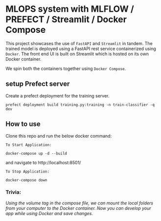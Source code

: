 # MLOPS system with MLFLOW / PREFECT / Streamlit / Docker Compose

This project showcases the use of `FastAPI` and `Streamlit` in tandem.
The trained model is deployed using a FastAPI rest service containerized using `Docker`.
The front end UI is built on Streamlit which is hosted on its own Docker container.

We spin both the containers together using `Docker Compose`.

## setup Prefect server

Create a prefect deployment for the training server.
 
`prefect deployment build training.py:training -n train-classifier -q dev`


## How to use

Clone this repo and run the below docker command:

`To Start Application:`
```docker
docker-compose up -d --build
```
and navigate to http://localhost:8501/

`To Stop Application:`
```docker
docker-compose down
```

### Trivia: 

_Using the volume tag in the compose file, we can mount the local folders from your computer to the Docker container. Now you can develop your app while using Docker and save changes._